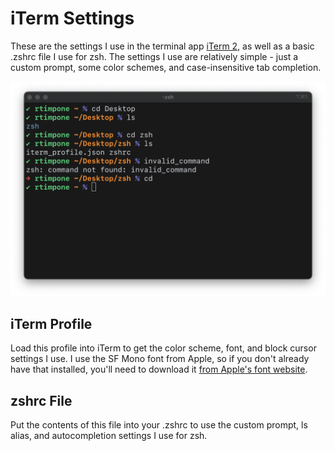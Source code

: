 # iTerm Settings

These are the settings I use in the terminal app [iTerm 2](https://iterm2.com), as well as a basic .zshrc file I use for zsh. The settings I use are relatively simple - just a custom prompt, some color schemes, and case-insensitive tab completion. 

![](iterm_screenshot.png)

## iTerm Profile

Load this profile into iTerm to get the color scheme, font, and block cursor settings I use. I use the SF Mono font from Apple, so if you don't already have that installed, you'll need to download it [from Apple's font website](https://developer.apple.com/fonts/). 

## zshrc File 

Put the contents of this file into your .zshrc to use the custom prompt, ls alias, and autocompletion settings I use for zsh. 
